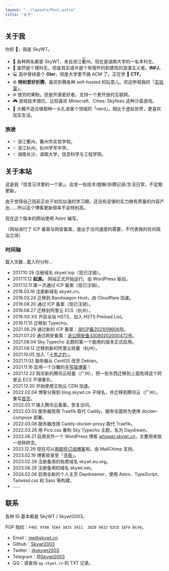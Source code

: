 ```yaml
---
layout: "../layouts/Post.astro"
title: "关于"
---
```


## 关于我

你好 👋，我是 SkyWT。

- 🧑 各种网名都是 SkyWT，来自浙江<ruby>衢<rt>qú</rt></ruby>州。现在是湖南大学的一名本科生。
- 🌈 虽然是个理科生，但是其实或许是个有情怀的和感性的浪漫主义者。**INFJ**。
- 💻 高中曾经是个 **OIer**，但是大学里不搞 ACM 了。正在学 **🔐 CTF**。
- ⚙️ **特别爱好折腾**，喜欢折腾各种 self-hosted 的玩意儿。欢迎参观我的「[实验室](https://skywt.cn/lab)」。
- 🌐 很穷的果粉。但是开源爱好者。支持一个更开放的互联网。
- 🎮 游戏技术很烂。比较喜欢 Minecraft、Cities: Skylines 这种沙盒游戏。
- 🎒 大概不适合做那种一头扎进某个领域的「nerd」。相比于虚拟世界，更喜欢现实生活。

### 旅途

- ✨ 浙江衢州，衢州市实验学校。
- ✨ 浙江杭州，杭州学军中学。
- ✨ 湖南长沙，湖南大学，信息科学与工程学院。

## 关于本站

这是我「信息汪洋里的一个家」。会发一些技术/题解/折腾记录/生活日常，不定期更新。

由于觉得自己目前正处于如饥似渴的学习期，还没有足够的实力做有质量的内容产出……所以这个博客更新频率不会特别高。

现在这个版本的网站使用 Astro 编写。

（网站进行了 ICP 备案与网安备案，是出于访问速度的需要，不代表我的任何政治立场）

### 时间轴

<span id="timeDate">载入天数...</span><span id="times">载入时分秒...</span>

<script>
var now = new Date();
function createtime() {
	var grt = new Date("12/11/2017 11:00:00");
	now.setTime(now.getTime() + 250);
	days = (now-grt) / 1000 / 60 / 60 / 24;
	dnum = Math.floor(days);
	hours = (now-grt) / 1000 / 60 / 60 - (24*dnum);
	hnum = Math.floor(hours); if (0<=hnum && hnum<=9) {hnum = "0"+hnum}
	minutes = (now-grt) / 1000 / 60 - (24 * 60 * dnum) - (60 * hnum);
	mnum = Math.floor(minutes); if (0<=mnum && mnum<=9) {mnum = "0"+mnum}
	seconds = (now - grt) / 1000 - (24 * 60 * 60 * dnum) - (60 * 60 * hnum) - (60 * mnum);
	snum = Math.round(seconds); if (0<=snum && snum<=9) {snum = "0"+snum}
	document.getElementById("timeDate").innerHTML = "本站已运行 " + dnum + " 天 ";
	document.getElementById("times").innerHTML = hnum + " 小时 " + mnum + " 分 " + snum + " 秒。"
}
setInterval("createtime()", 250);
</script>

- 2017.10.29 注册域名 skywt.top（现已注销）。
- 2017.11.12 **起源。** 网站正式开始运行。由 WordPress 驱动。
- 2017.12.11 第一次通过 ICP 备案（现已注销）。
- 2018.03.19 注册新域名 skywt.cn。
- 2018.03.24 迁移到 Bandwagon Host，由 Cloudflare 加速。
- 2019.08.20 通过 ICP 备案（现已注销）。
- 2019.08.27 迁移到阿里云 ECS（杭州）。
- 2019.XX.XX 开启全站 HSTS，加入 HSTS Preload List。
- 2019.11.15 迁移到 Typecho。
- 2021.06.29 通过新的 ICP 备案：[浙ICP备2021019606号](https://beian.miit.gov.cn "浙ICP备2021019606号")。
- 2021.07.20 通过网安备案：[浙公网安备33080202000472号](http://www.beian.gov.cn/portal/registerSystemInfo?recordcode=33080202000472 "浙公网安备33080202000472号")。
- 2021.08.04 Sky Typecho 主题的第一个能用的版本正式启用。
- 2021.08.12 迁移到新的阿里云轻量（杭州）。
- 2021.10.05 加入「[十年之约](https://www.foreverblog.cn)」。
- 2021.11.02 服务器从 CentOS 改至 Debian。
- 2021.11.16 启用一个沙雕的[手写版博客](https://write.skywt.cn/)！
- 2021.12.22 购买新的腾讯云轻量（广州），把一些东西迁移到上面免得这个阿里云 ECS 不堪重负。
- 2021.12.30 开始使用又拍云 CDN 加速。
- 2022.02.04 博客分离到 blog.skywt.cn 子域名，并迁移到腾讯云（广州）。重写[首页](https://skywt.cn/)。
- 2022.02.11 接入腾讯云备案，恢复访问。
- 2022.03.03 服务器改用 Traefik 取代 Caddy。服务全面转为使用 docker-compose 部署。
- 2022.03.08 服务器改用 Caddy-docker-proxy 取代 Traefik。
- 2022.03.26 用 Pico.css 重构 Sky Typecho 主题，名为 Daydream。
- 2022.06.21 启用另外一个 WordPress 博客 [whisper.skywt.cn](https://whisper.skywt.cn/)，主要用来放一些碎碎念。
- 2022.12.26 现在可以[用邮件订阅博客](https://mailchi.mp/97e1f54049cd/subscribe)啦。由 MailChimp 支持。
- 2023.02.19 博客收录至「[寻我](https://seekbetter.me/)」。
- 2023.02.26 注册备用的免费域名 skywt.eu.org。
- 2023.06.28 注册备用的域名 skywt.net。
- 2024.02.06 启用全新的个人主页 Daydreamer，使用 Astro、TypeScript、Tailwind.css 和 Sass 等构建。
- ……

## 联系

各种 ID 基本都是 SkyWT / Skywt2003。

PGP 指纹：`F46C 978A 7EA4 3A35 3911  2820 9832 D2CD 1EFA BC49`。

- Email：[me@skywt.cn](mailto:me@skywt.cn)
- Github：[Skywt2003](https://github.com/Skywt2003)
- Twitter：[@skywt2003](https://twitter.com/skywt2003)
- Telegram：[@Skywt2003](http://t.me/Skywt2003)
- QQ：请查询 `qq.skywt.cn` 的 TXT 记录。
